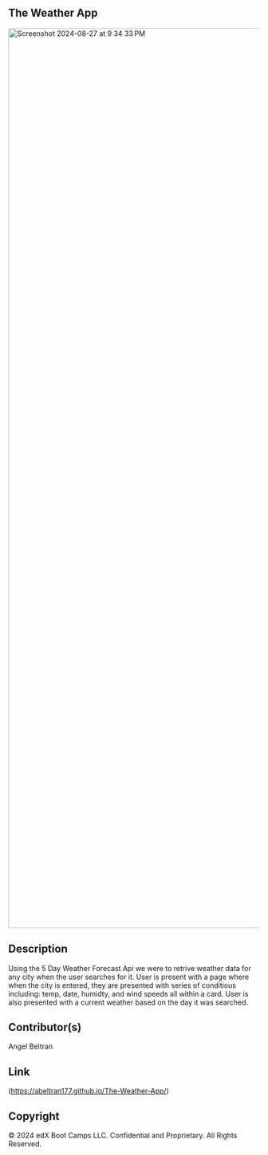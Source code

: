## The Weather App

<img width="1800" alt="Screenshot 2024-08-27 at 9 34 33 PM" src="https://github.com/user-attachments/assets/e0ebcd48-8c2a-469e-896e-b1c0824824d8">


## Description
Using the 5 Day Weather Forecast Api we were to retrive weather data for any city when the user searches for it. User is present with a page where when the city is entered, they are presented with series of conditious including: temp, date, humidty, and wind speeds all within a card. User is also presented with a current weather based on the day it was searched. 


## Contributor(s)
Angel Beltran 


## Link 
(https://abeltran177.github.io/The-Weather-App/)

## Copyright 
© 2024 edX Boot Camps LLC. Confidential and Proprietary. All Rights Reserved.
